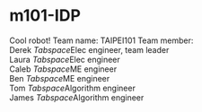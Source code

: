 # m101-IDP
Cool robot!
Team name: TAIPEI101
Team member:<br>
Derek	*Tabspace*Elec engineer, team leader<br>
Laura	*Tabspace*Elec engineer<br>
Caleb	*Tabspace*ME engineer<br>
Ben	*Tabspace*ME engineer<br>
Tom	*Tabspace*Algorithm engineer<br>
James	*Tabspace*Algorithm engineer<br>
